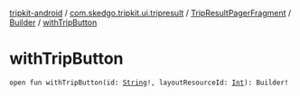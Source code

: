 [tripkit-android](../../../index.md) / [com.skedgo.tripkit.ui.tripresult](../../index.md) / [TripResultPagerFragment](../index.md) / [Builder](index.md) / [withTripButton](./with-trip-button.md)

# withTripButton

`open fun withTripButton(id: `[`String`](https://kotlinlang.org/api/latest/jvm/stdlib/kotlin/-string/index.html)`!, layoutResourceId: `[`Int`](https://kotlinlang.org/api/latest/jvm/stdlib/kotlin/-int/index.html)`): Builder!`